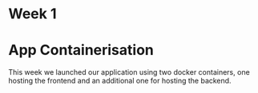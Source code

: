 # Week 1

# App Containerisation
This week we launched our application using two docker containers, one hosting the frontend and an additional one for hosting the backend.

# 
